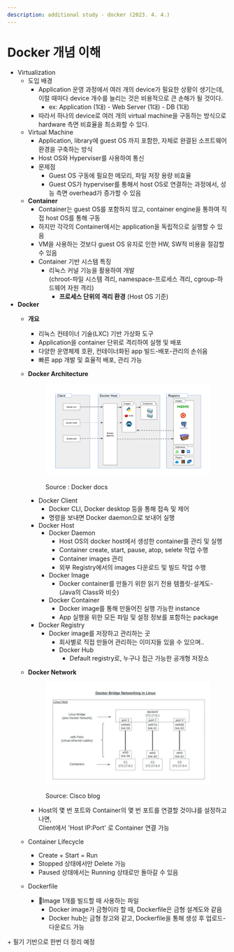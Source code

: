 ```yaml
---
description: additional study - docker (2023. 4. 4.)
---
```


# Docker 개념 이해

* Virtualization
  * 도입 배경
    * Application 운영 과정에서 여러 개의 device가 필요한 상황이 생기는데, 이럴 때마다 device 개수를 늘리는 것은 비용적으로 큰 손해가 될 것이다.
      * ex: Application (1대) - Web Server (1대) - DB (1대)
    * 따라서 하나의 device로 여러 개의 virtual machine을 구동하는 방식으로 hardware 측면 비효율을 최소화할 수 있다.
  * Virtual Machine
    * Application, library에 guest OS 까지 포함한, 자체로 완결된 소프트웨어 환경을 구축하는 방식
    * Host OS와 Hyperviser를 사용하여 통신
    * 문제점
      * Guest OS 구동에 필요한 메모리, 파일 저장 용량 비효율
      * Guest OS가 hyperviser를 통해서 host OS로 연결하는 과정에서, 성능 측면 overhead가 증가할 수 있음
  * **Container**
    * Container는 guest OS를 포함하지 않고, container engine을 통하여 직접 host OS를 통해 구동
    * 하지만 각각의 Container에서는 application을 독립적으로 실행할 수 있음
    * VM을 사용하는 것보다 guest OS 유지로 인한 HW, SW적 비용을 절감할 수 있음
    * Container 기반 시스템 특징
      * 리눅스 커널 기능을 활용하여 개발\
        (chroot-파일 시스템 격리, namespace-프로세스 격리, cgroup-하드웨어 자원 격리)
        * **프로세스 단위의 격리 환경** (Host OS 기준)
* **Docker**
  * **개요**
    * 리눅스 컨테이너 기술(LXC) 기반 가상화 도구
    * Application을 container 단위로 격리하여 실행 및 배포
    * 다양한 운영체제 호환, 컨테이너화된 app 빌드-배포-관리의 손쉬움
    * 빠른 app 개발 및 효율적 배포, 관리 가능
  *   **Docker Architecture**

      <figure><img src="../.gitbook/assets/architecture.svg" alt=""><figcaption><p>Source : Docker docs</p></figcaption></figure>

      * Docker Client
        * Docker CLI, Docker desktop 등을 통해 접속 및 제어
        * 명령을 보내면 Docker daemon으로 보내어 실행
      * Docker Host
        * Docker Daemon
          * Host OS의 docker host에서 생성한 container를 관리 및 실행
          * Container create, start, pause, atop, selete 작업 수행
          * Container images 관리
          * 외부 Registry에서의 images 다운로드 및 빌드 작업 수행
        * Docker Image
          * Docker container를 만들기 위한 읽기 전용 템플릿-설계도- (Java의 Class와 비슷)
        * Docker Container
          * Docker image를 통해 만들어진 실행 가능한 instance
          * App 실행을 위한 모든 파일 및 설정 정보를 포함하는 package
      * Docker Registry
        * Docker image를 저장하고 관리하는 곳
          * 회사별로 직접 만들어 관리하는 이미지들 있을 수 있으며..
          * Docker Hub
            * Default registry로, 누구나 접근 가능한 공개형 저장소
  *   **Docker Network**

      <figure><img src="../.gitbook/assets/docker-bridge-1-768x478.jpeg" alt=""><figcaption><p>Source: Cisco blog</p></figcaption></figure>

      * Host의 몇 번 포트와 Container의 몇 번 포트를 연결할 것이냐를 설정하고 나면,\
        Client에서 'Host IP:Port' 로 Container 연결 가능
  * Container Lifecycle
    * Create + Start = Run
    * Stopped 상태에서만 Delete 가능
    * Paused 상태에서는 Running 상태로만 돌아갈 수 있음
  * Dockerfile
    * Image 1개를 빌드할 때 사용하는 파일
      * Docker image가 금형이라 할 때, Dockerfile은 금형 설계도와 같음
      * Docker hub는 금형 창고와 같고, Dockerfile을 통해 생성 후 업로드-다운로드 가능

\+ 필기 기반으로 한번 더 정리 예정
